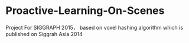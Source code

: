 Proactive-Learning-On-Scenes
============================

Project For SIGGRAPH 2015， based on voxel hashing algorithm which is published on Siggrah Asia 2014
